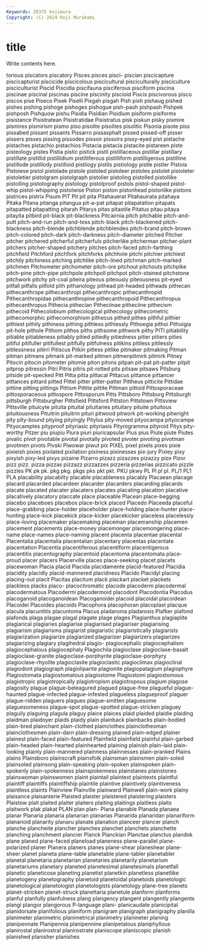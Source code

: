 ```yaml
---
Keywords: 28375 kojimura
Copyright: (C) 2024 Koji Murakami
---
```


# title

Write contents here.



torious piscators
piscatory Pisces pisces pisci- piscian piscicapture piscicapturist piscicide piscicolous piscicultural
pisciculturally pisciculture pisciculturist Piscid Piscidia piscifauna pisciferous pisciform piscina piscinae
piscinal piscinas piscine piscinity piscioid Piscis piscivorous pisco piscos pise
Piseco Pisek Piselli Pisgah pisgah Pish pish pishaug pished pishes
pishing pishoge pishoges pishogue pish-pash pishpash Pishpek pishposh Pishquow pishu
Pisidia Pisidian Pisidium pisiform pisiforms pisistance Pisistratean Pisistratidae Pisistratus pisk
piskun pisky pismire pismires pismirism pismo piso pisolite pisolites pisolitic
Pisonia pisote piss pissabed pissant pissants Pissarro pissasphalt pissed pissed-off
pisser pissers pisses pissing pissodes pissoir pissoirs pissy-eyed pist pistache
pistaches pistachio pistachios Pistacia pistacia pistacite pistareen piste pisteology pistes
Pistia pistic pistick pistil pistillaceous pistillar pistillary pistillate pistillid pistillidium
pistilliferous pistilliform pistilligerous pistilline pistillode pistillody pistilloid pistilogy pistils pistiology
pistle pistler Pistoia Pistoiese pistol pistolade pistole pistoled pistoleer pistoles
pistolet pistoleter pistoletier pistolgram pistolgraph pistolier pistoling pistolled pistollike pistolling
pistolography pistology pistolproof pistols pistol-shaped pistol-whip pistol-whipping pistolwise Piston piston
pistonhead pistonlike pistons pistrices pistrix Pisum PIT Pit pit pita
Pitahauerat Pitahauirata pitahaya Pitaka Pitana pitanga pitangua pit-a-pat pitapat pitapatation
pitapats pitapatted pitapatting pitarah Pitarys pitas pitastile Pitatus pitau pitaya
pitayita pitbird pit-black pit-blackness Pitcairnia pitch pitchable pitch-and-putt pitch-and-run pitch-and-toss
pitch-black pitch-blackened pitch-blackness pitch-blende pitchblende pitchblendes pitch-brand pitch-brown pitch-colored pitch-dark
pitch-darkness pitch-diameter pitched Pitcher pitcher pitchered pitcherful pitcherfuls pitcherlike pitcherman
pitcher-plant pitchers pitcher-shaped pitchery pitches pitch-faced pitch-farthing pitchfield Pitchford pitchfork
pitchforks pitchhole pitchi pitchier pitchiest pitchily pitchiness pitching pitchlike pitch-lined
pitchman pitch-marked pitchmen Pitchometer pitchometer pitch-ore pitchout pitchouts pitchpike pitch-pine
pitch-pipe pitchpole pitchpoll pitchpot pitch-stained pitchstone pitchwork pitchy pit-coal piteira
piteous piteously piteousness pit-eyed pitfall pitfalls pitfold pith pithanology pithead
pit-headed pitheads pithecan pithecanthrope pithecanthropi pithecanthropic pithecanthropid Pithecanthropidae pithecanthropine pithecanthropoid
Pithecanthropus pithecanthropus Pithecia pithecian Pitheciinae pitheciine pithecism pithecoid Pithecolobium pithecological
pithecology pithecometric pithecomorphic pithecomorphism pithecus pithed pithes pithful pithier pithiest
pithily pithiness pithing pithless pithlessly Pithoegia pithoi Pithoigia pit-hole pithole
Pithom pithos piths pithsome pithwork pithy PITI pitiability pitiable pitiableness
pitiably pitied pitiedly pitiedness pitier pitiers pities pitiful pitifuller pitifullest
pitifully pitifulness pitikins pitiless pitilessly pitilessness pitirri Pitiscus Pitkin pitless
pitlike pitmaker pitmaking Pitman pitman pitmans pitmark pit-marked pitmen pitmenpitmirk
pitmirk Pitney Pitocin pitocin pitometer pitomie piton pitons pitpan pit-pat
pit-patter pitpit pitprop pitressin Pitri Pitris pitris pit-rotted pits pitsaw
pitsaws Pitsburg pitside pit-specked Pitt Pitta pitta pittacal Pittacus pittance
pittancer pittances pittard pitted Pittel pitter pitter-patter Pittheus pitticite Pittidae
pittine pitting pittings Pittism Pittite pittite Pittman pittoid Pittosporaceae pittosporaceous
pittospore Pittosporum Pitts Pittsboro Pittsburg Pittsburgh pittsburgh Pittsburgher Pittsfield Pittsford
Pittston Pittstown Pittsview Pittsville pituicyte pituita pituital pituitaries pituitary pituite
pituitous pituitousness Pituitrin pituitrin pituri pitwood pitwork pit-working pitwright pity
pity-bound pitying pityingly Pitylus pity-moved pityocampa pityocampe Pityocamptes pityproof pityriasic
pityriasis Pityrogramma pityroid Pitys pity-worthy Pitzer piu piupiu Piura piuri
piuricapsular Pius pius Piute piute Piutes pivalic pivot pivotable pivotal
pivotally pivoted pivoter pivoting pivotman pivotmen pivots Pivski Piwowar piwut
pix PIXEL pixel pixels pixes pixie pixieish pixies pixilated pixilation
pixiness pixinesses pix-jury Pixley pixy pixyish pixy-led pixys pizaine Pizarro
pizazz pizazzes pizazzy pize Pizor pizz pizz. pizza pizzas pizzazz
pizzazzes pizzeria pizzerias pizzicato pizzle pizzles PK pk pk. pkg
pkg. pkgs pks pkt pkt. PKU pkwy PL Pl pl
pl. PL/1 PL1 PLA placability placabilty placable placableness placably Placaean
placage placard placarded placardeer placarder placarders placarding placards placate placated
placater placaters placates placating placation placative placatively placatory placcate place
placeable Placean place-begging placebo placeboes placebos place-brick placed Placedo Placeeda
placeful place-grabbing place-holder placeholder place-holding place-hunter place-hunting place-kick placekick place-kicker
placekicker placeless placelessly place-loving placemaker placemaking placeman placemanship placemen placement
placements place-money placemonger placemongering place-name place-names place-naming placent placenta placentae
placental Placentalia placentalia placentalian placentary placentas placentate placentation Placentia placentiferous
placentiform placentigerous placentitis placentography placentoid placentoma placentomata place-proud placer placers
Placerville places place-seeking placet placets placewoman Placia placid Placida placidamente
placid-featured Placidia placidity placidly placid-mannered placidness Placido Placidyl placing placing-out
placit Placitas placitum plack plackart placket plackets plackless placks placo-
placochromatic placode placoderm placodermal placodermatous Placodermi placodermoid placodont Placodontia Placodus
placoganoid placoganoidean Placoganoidei placoid placoidal placoidean Placoidei Placoides placoids Placophora
placophoran placoplast placque placula placuntitis placuntoma Placus pladaroma pladarosis Plafker
plafond plafonds plaga plagae plagal plagate plage plages Plagianthus plagiaplite
plagiarical plagiaries plagiarise plagiarised plagiariser plagiarising plagiarism plagiarisms plagiarist plagiaristic
plagiaristically plagiarists plagiarization plagiarize plagiarized plagiarizer plagiarizers plagiarizes plagiarizing plagiary
plagihedral plagio- plagiocephalic plagiocephalism plagiocephalous plagiocephaly Plagiochila plagioclase plagioclase-basalt plagioclase-granite
plagioclase-porphyrite plagioclase-porphyry plagioclase-rhyolite plagioclasite plagioclastic plagioclimax plagioclinal plagiodont plagiograph plagioliparite
plagionite plagiopatagium plagiophyre Plagiostomata plagiostomatous plagiostome Plagiostomi plagiostomous plagiotropic plagiotropically
plagiotropism plagiotropous plagium plagose plagosity plague plague-beleagured plagued plague-free plagueful
plague-haunted plague-infected plague-infested plagueless plagueproof plaguer plague-ridden plaguers plagues plague-smitten
plaguesome plaguesomeness plague-spot plague-spotted plague-stricken plaguey plaguily plaguing plagula plaguy
plaice plaices plaid plaided plaidie plaiding plaidman plaidoyer plaids plaidy
plain plainback plainbacks plain-bodied plain-bred plainchant plain-clothed plainclothes plainclothesman plainclothesmen
plain-darn plain-dressing plained plain-edged plainer plainest plain-faced plain-featured Plainfield plainfield
plainful plain-garbed plain-headed plain-hearted plainhearted plaining plainish plain-laid plain-looking plainly
plain-mannered plainness plainnesses plain-pranked Plains plains Plainsboro plainscraft plainsfolk plainsman
plainsmen plain-soled plainsoled plainsong plain-speaking plain-spoken plainspoken plain-spokenly plain-spokenness plainspokenness
plainstanes plainstones plainswoman plainswomen plaint plaintail plaintext plaintexts plaintful plaintiff
plaintiffs plaintiffship plaintile plaintive plaintively plaintiveness plaintless plaints Plainview Plainville
plainward Plainwell plain-work plainy plaisance plaisanterie Plaisted plaister plaistered plaistering
plaisters Plaistow plait plaited plaiter plaiters plaiting plaitings plaitless plaits
plaitwork plak plakat PLAN plan plan- Plana planable Planada planaea
planar Planaria planaria planarian planarias Planarida planaridan planariform planarioid planarity
planaru planate planation planceer plancer planch planche plancheite plancher planches
planchet planchets planchette planching planchment plancier Planck Planckian Planctae planctus
plandok plane planed plane-faced planeload planeness plane-parallel plane-polarized planer Planera
planers planes plane-shear planeshear plane-sheer planet planeta plane-table planetable plane-tabler
planetabler planetal planetaria planetarian planetaries planetarily planetarium planetariums planetary planeted
planetesimal planetesimals planetfall planetic planeticose planeting planetist planetkin planetless planetlike
planetogeny planetography planetoid planetoidal planetoids planetologic planetological planetologist planetologists planetology
plane-tree planets planet-stricken planet-struck planettaria planetule planform planforms planful planfully
planfulness plang plangency plangent plangently plangents plangi plangor plangorous P-language
plani- planicaudate planicipital planidorsate planifolious planiform planigram planigraph planigraphy planilla
planimeter planimetric planimetrical planimetry planineter planing planipennate Planipennia planipennine planipetalous
planiphyllous planirostal planirostral planirostrate planiscope planiscopic planish planished planisher planishes
